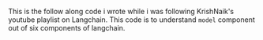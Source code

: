 This is the follow along code i wrote while i was following KrishNaik's youtube playlist on Langchain. This code is to understand `model` component out of six components of langchain.
